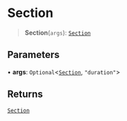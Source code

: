 # Section

> **Section**(`args`): [`Section`](reference/functions/Section.md)

## Parameters

• **args**: `Optional`<[`Section`](reference/functions/Section.md), `"duration"`>

## Returns

[`Section`](reference/functions/Section.md)
